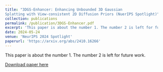 ```yaml
---
title: "3DGS-Enhancer: Enhancing Unbounded 3D Gaussian
Splatting with View-consistent 2D Diffusion Priors (NuerIPS Spotlight)"
collection: publications
permalink: /publication/3DGS-Enhancer.pdf
excerpt: 'This paper is about the number 1. The number 2 is left for future work.'
date: 2024-05-24
venue: 'NeurIPS 2024 Spotlight'
paperurl: 'https://arxiv.org/abs/2410.16266'
---
```

This paper is about the number 1. The number 2 is left for future work.

[Download paper here](https://arxiv.org/abs/2410.16266)
